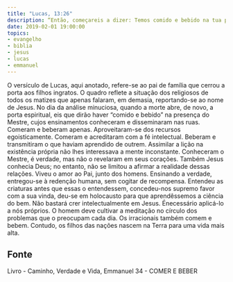 ```yaml
---
title: "Lucas, 13:26"
description: “Então, começareis a dizer: Temos comido e bebido na tua presença e tens ensinado nas nossas ruas.” — Jesus. (LUCAS, capítulo 13,
date: 2019-02-01 19:00:00
topics: 
- evangelho
- biblia
- jesus
- lucas
- emmanuel
---
```


O versículo de Lucas, aqui anotado, refere-se ao pai de família que cerrou
a porta aos filhos ingratos.
O quadro reflete a situação dos religiosos de todos os matizes que apenas
falaram, em demasia, reportando-se ao nome de Jesus. No dia da análise
minuciosa, quando a morte abre, de novo, a porta espiritual, eis que dirão
haver “comido e bebido” na presença do Mestre, cujos ensinamentos
conheceram e disseminaram nas ruas.
Comeram e beberam apenas. Aproveitaram-se dos recursos
egoisticamente. Comeram e acreditaram com a fé intelectual. Beberam e
transmitiram o que haviam aprendido de outrem.
Assimilar a lição na existência própria não lhes interessava a mente inconstante.
Conheceram o Mestre, é verdade, mas não o revelaram em seus
corações. Também Jesus conhecia Deus; no entanto, não se limitou a afirmar a
realidade dessas relações. Viveu o amor ao Pai, junto dos homens. Ensinando
a verdade, entregou-se à redenção humana, sem cogitar de recompensa.
Entendeu as criaturas antes que essas o entendessem, concedeu-nos supremo
favor com a sua vinda, deu-se em holocausto para que aprendêssemos a
ciência do bem.
Não bastará crer intelectualmente em Jesus. Énecessário aplicá-lo a nós
próprios.
O homem deve cultivar a meditação no círculo dos problemas que o
preocupam cada dia. Os irracionais também comem e bebem. Contudo, os
filhos das nações nascem na Terra para uma vida mais alta.





## Fonte
Livro - Caminho, Verdade e Vida, Emmanuel
34 -  COMER E BEBER
